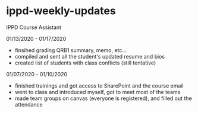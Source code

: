 # ippd-weekly-updates
IPPD Course Assistant 

01/13/2020 - 01/17/2020
- finsihed grading QRB1 summary, memo, etc...
- compiled and sent all the student's updated resume and bios
- created list of students with class conflicts (still tentative)

01/07/2020 - 01/10/2020
- finished trainings and got access to SharePoint and the course email
- went to class and introduced myself, got to meet most of the teams
- made team groups on canvas (everyone is registered), and filled out the attendance
